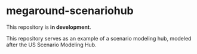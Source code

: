 # megaround-scenariohub

This repository is **in development**.

This repository serves as an example of a scenario modeling hub, modeled after the US Scenario Modeling Hub.
